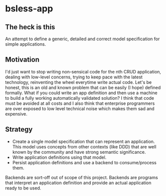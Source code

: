 # bsless-app

## The heck is this

An attempt to define a generic, detailed and correct model specification for simple applications.

## Motivation

I'd just want to stop writing non-sensical code for the nth CRUD application, dealing with low-level concerns, trying to keep pace with the latest technology, reinventing the wheel everytime write actual code.
Let's be honest, this is an old and known problem that can be easily (I hope) defined formally. 
What if you could write an app definition and then use a machine to build a fully working automatically validated solution? 
I think that code must be avoided at all costs and I also think that enterprise programmers are over exposed to low level technical noise which makes them sad and expensive. 

## Strategy

* Create a single model specification that can represent an application. This model uses concepts from other contexts (like DDD) that are well known by the community and have strong semantic significance.
* Write application definitions using that model.
* Persist application definitions and use a backend to consume/process them.

Backends are sort-off out of scope of this project. Backends are programs that interpret an application definition and provide an actual application ready to be used.
